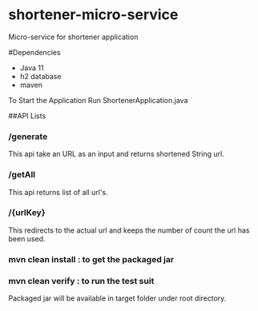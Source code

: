 # shortener-micro-service
Micro-service for shortener application

#Dependencies
- Java 11
- h2 database
- maven

To Start the Application Run ShortenerApplication.java

##API Lists

### /generate
This api take an URL as an input and returns shortened String url.

### /getAll
This api returns list of all url's.

### /{urlKey}
This redirects to the actual url and keeps the number of count
the url has been used.

### mvn clean install : to get the packaged jar
### mvn clean verify : to run the test suit

Packaged jar will be available in target folder under root directory.

 
